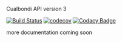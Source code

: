 Cualbondi API version 3

[![Build Status](https://travis-ci.org/cualbondi/apiv3.svg?branch=master)](https://travis-ci.org/cualbondi/apiv3)
[![codecov](https://codecov.io/gh/cualbondi/apiv3/branch/master/graph/badge.svg)](https://codecov.io/gh/cualbondi/apiv3)
[![Codacy Badge](https://api.codacy.com/project/badge/Grade/130a1b9f44214a90b4781c9b0b11ba57)](https://www.codacy.com/app/jperelli/apiv3?utm_source=github.com&amp;utm_medium=referral&amp;utm_content=cualbondi/apiv3&amp;utm_campaign=Badge_Grade)

more documentation coming soon
